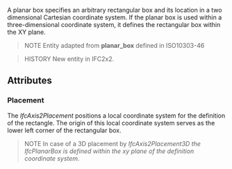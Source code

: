 A planar box specifies an arbitrary rectangular box and its location in a two dimensional Cartesian coordinate system. If the planar box is used within a three-dimensional coordinate system, it defines the rectangular box within the XY plane.

<!-- end of short definition -->


> NOTE Entity adapted from **planar_box** defined in ISO10303-46

> HISTORY New entity in IFC2x2.

## Attributes

### Placement
The _IfcAxis2Placement_ positions a local coordinate system for the definition of the rectangle. The origin of this local coordinate system serves as the lower left corner of the rectangular box.

> NOTE In case of a 3D placement by _IfcAxis2Placement3D the _IfcPlanarBox_ is defined within the xy plane of the definition coordinate system._
